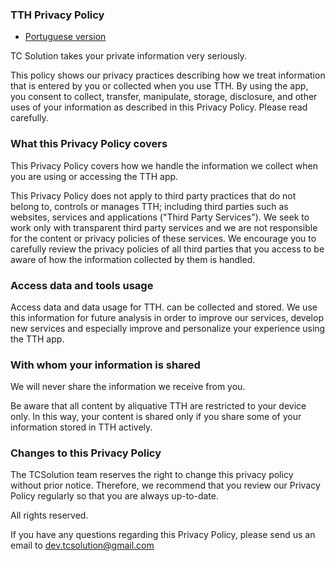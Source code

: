 ### TTH Privacy Policy

* [Portuguese version](../privacyPolicy/tth/privacy_policy-pt.html)

TC Solution takes your private information very seriously.

This policy shows our privacy practices describing how we treat information that is entered by you or collected when you use TTH.
By using the app, you consent to collect, transfer, manipulate, storage, disclosure, and other uses of your information as described in this Privacy Policy. Please read carefully.

### What this Privacy Policy covers

This Privacy Policy covers how we handle the information we collect when you are using or accessing the TTH app.

This Privacy Policy does not apply to third party practices that do not belong to, controls or manages TTH; including third parties such as websites, services and applications ("Third Party Services"). We seek to work only with transparent third party services and we are not responsible for the content or privacy policies of these services. We encourage you to carefully review the privacy policies of all third parties that you access to be aware of how the information collected by them is handled.

### Access data and tools usage

Access data and data usage for TTH. can be collected and stored. We use this information for future analysis in order to improve our services, develop new services and especially improve and personalize your experience using the TTH app.

### With whom your information is shared

We will never share the information we receive from you.

Be aware that all content by aliquative TTH are restricted to your device only. In this way, your content is shared only if you share some of your information stored in TTH actively.

### Changes to this Privacy Policy

The TCSolution team reserves the right to change this privacy policy without prior notice. Therefore, we recommend that you review our Privacy Policy regularly so that you are always up-to-date.

All rights reserved.

If you have any questions regarding this Privacy Policy, please send us an email to [dev.tcsolution@gmail.com](mailto:dev.tcsolution@gmail.com)





